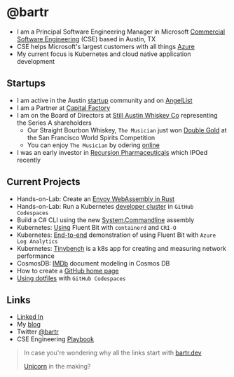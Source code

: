 # @bartr

- I am a Principal Software Engineering Manager in Microsoft [Commercial Software Engineering](https://bartr.dev/cse) (CSE) based in Austin, TX
- CSE helps Microsoft's largest customers with all things [Azure](https://bartr.dev/azure)
- My current focus is Kubernetes and cloud native application development

## Startups

- I am active in the Austin [startup](https://bartr.dev/cf) community and on [AngelList](https://bartr.dev/angellist)
- I am a Partner at [Capital Factory](https://bartr.dev/cf)
- I am on the Board of Directors at [Still Austin Whiskey Co](https://bartr.dev/still) representing the Series A shareholders
  - Our Straight Bourbon Whiskey, `The Musician` just won [Double Gold](https://bartr.dev/gold) at the San Francisco World Spirits Competition
  - You can enjoy `The Musician` by odering [online](https://bartr.dev/shop)
- I was an early investor in [Recursion Pharmaceuticals](https://bartr.dev/rxrx) which IPOed recently

## Current Projects

- Hands-on-Lab: Create an [Envoy WebAssembly in Rust](https://bartr.dev/wasm)
- Hands-on-Lab: Run a Kubernetes [developer cluster](https://bartr.dev/kcs) in `GitHub Codespaces`
- Build a C# CLI using the new [System.Commandline](https://bartr.dev/scl) assembly
- Kubernetes: [Using](https://bartr.dev/blog/fb-cri) Fluent Bit with `containerd` and `CRI-O`
- Kubernetes: [End-to-end](https://bartr.dev/blog/fbla) demonstration of using Fluent Bit with `Azure Log Analytics`
- Kubernetes: [Tinybench](https://bartr.dev/tinybench) is a k8s app for creating and measuring network performance
- CosmosDB: [IMDb](https://bartr.dev/blog/imdb) document modeling in Cosmos DB
- How to create a [GitHub home page](https://bartr.dev/gh-home)
- [Using dotfiles](https://bartr.dev/dotfiles) with `GitHub Codespaces`

## Links

- [Linked In](https://bartr.dev/linkedin)
- My [blog](https://bartr.dev/blog)
- Twitter [@bartr](https://bartr.dev/twitter)
- CSE Engineering [Playbook](https://bartr.dev/playbook)

> In case you're wondering why all the links start with [bartr.dev](https://bartr.dev)
>
> [Unicorn](https://bartr.dev/blog/tech) in the making?

<!--
[![My GitHub Stats](https://github-readme-stats.vercel.app/api?include_all_commits=true&count_private=true&username=bartr)](https://github.com/bartr/bartr)
-->
